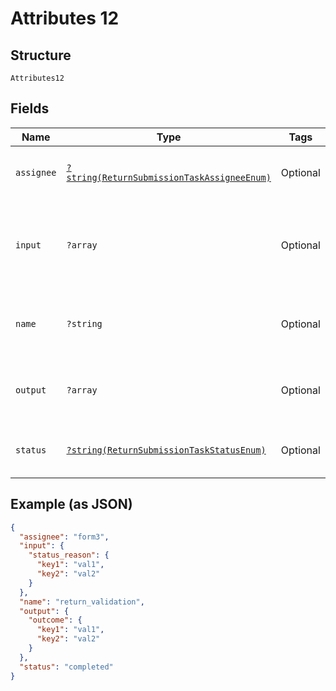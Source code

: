 
# Attributes 12

## Structure

`Attributes12`

## Fields

| Name | Type | Tags | Description | Getter | Setter |
|  --- | --- | --- | --- | --- | --- |
| `assignee` | [`?string(ReturnSubmissionTaskAssigneeEnum)`](../../doc/models/return-submission-task-assignee-enum.md) | Optional | Helps to identify the owner of the task | getAssignee(): ?string | setAssignee(?string assignee): void |
| `input` | `?array` | Optional | Key Value map that contains additional data for executing the task. | getInput(): ?array | setInput(?array input): void |
| `name` | `?string` | Optional | Identifies the return submission task to be executed | getName(): ?string | setName(?string name): void |
| `output` | `?array` | Optional | Key Value map that contains the Task result. | getOutput(): ?array | setOutput(?array output): void |
| `status` | [`?string(ReturnSubmissionTaskStatusEnum)`](../../doc/models/return-submission-task-status-enum.md) | Optional | status of the return submission task | getStatus(): ?string | setStatus(?string status): void |

## Example (as JSON)

```json
{
  "assignee": "form3",
  "input": {
    "status_reason": {
      "key1": "val1",
      "key2": "val2"
    }
  },
  "name": "return_validation",
  "output": {
    "outcome": {
      "key1": "val1",
      "key2": "val2"
    }
  },
  "status": "completed"
}
```

